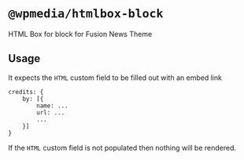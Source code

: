 # `@wpmedia/htmlbox-block`
HTML Box for block for Fusion News Theme

## Usage
It expects the `HTML` custom field to be filled out with an embed link
```
credits: {
    by: [{
        name: ...
        url: ...
        ...
    }]
}
```

If the `HTML` custom field is not populated then nothing will be rendered.